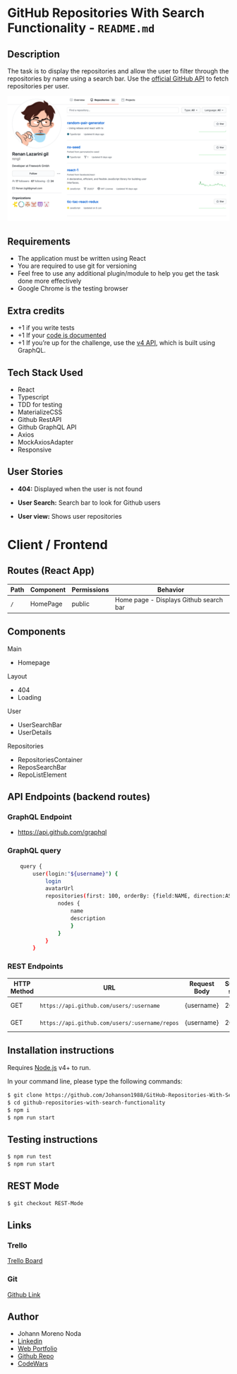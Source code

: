 # GitHub Repositories With Search Functionality - `README.md` 

## Description

The task is to display the repositories and allow the user to filter through the repositories by name using a search bar. 
Use the [official GitHub API](https://docs.github.com/en/rest) to fetch repositories per user.

![GitHub repo image](/src/images/github-readme.png)

## Requirements

- The application must be written using React
- You are required to use git for versioning
- Feel free to use any additional plugin/module to help you get the task done more
effectively
- Google Chrome is the testing browser

## Extra credits

- +1 if you write tests
- +1 If your [code is documented](https://google.github.io/styleguide/jsguide.html#jsdoc)
- +1 If you’re up for the challenge, use the [v4 API](https://docs.github.com/en/graphql), which is built using GraphQL.

## Tech Stack Used

- React
- Typescript
- TDD for testing
- MaterializeCSS
- Github RestAPI
- Github GraphQL API
- Axios
- MockAxiosAdapter
- Responsive

## User Stories

- **404:** Displayed when the user is not found

- **User Search:** Search bar to look for Github users

- **User view:** Shows user repositories

# Client / Frontend

## Routes (React App)
| Path                      | Component            | Permissions | Behavior                                                     |
| ------------------------- | -------------------- | ----------- | ------------------------------------------------------------ |
| `/`                       | HomePage              | public     | Home page - Displays Github search bar |

## Components

Main
 * Homepage

Layout
 * 404
 * Loading

User
 * UserSearchBar
 * UserDetails
 
Repositories
 * RepositoriesContainer
 * ReposSearchBar
 * RepoListElement

## API Endpoints (backend routes)

### GraphQL Endpoint

- https://api.github.com/graphql

### GraphQL query

```sh
    query {
        user(login:"${username}") {
            login
            avatarUrl
            repositories(first: 100, orderBy: {field:NAME, direction:ASC}) {
                nodes {
                    name
                    description
                    }
                }
            }
        }
```

### REST Endpoints

| HTTP Method | URL                         | Request Body                 | Success status | Error Status | Description                                                  |
| ----------- | --------------------------- | ---------------------------- | -------------- | ------------ | ------------------------------------------------------------ |
| GET         | `https://api.github.com/users/:username`           | {username}                | 200            | 404          | Gets user info          |
| GET        | `https://api.github.com/users/:username/repos`                | {username}      | 200            | 404          | Gets user's repositories |

## Installation instructions

Requires [Node.js](https://nodejs.org/) v4+ to run.

In your command line, please type the following commands:

```sh
$ git clone https://github.com/Johanson1988/GitHub-Repositories-With-Search-Functionality.git
$ cd github-repositories-with-search-functionality
$ npm i
$ npm run start
```
## Testing instructions

```sh
$ npm run test
$ npm run start
```

## REST Mode

```sh
$ git checkout REST-Mode
```

## Links

### Trello

[Trello Board](https://trello.com/b/7CPtRRzO/github-repo-mvst) 

### Git

[Github Link](https://github.com/screeeen/project-client)

## Author
* Johann Moreno Noda
* [Linkedin](https://www.linkedin.com/in/johannmoreno/)
* [Web Portfolio](https://web-portfolio-johann-moreno.herokuapp.com/)
* [Github Repo](https://github.com/Johanson1988?tab=stars)
* [CodeWars](https://www.codewars.com/users/johanson88)
